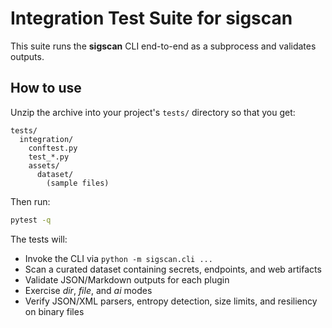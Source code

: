 # Integration Test Suite for sigscan

This suite runs the **sigscan** CLI end-to-end as a subprocess and validates outputs.

## How to use

Unzip the archive into your project's `tests/` directory so that you get:

```
tests/
  integration/
    conftest.py
    test_*.py
    assets/
      dataset/
        (sample files)
```

Then run:

```bash
pytest -q
```

The tests will:
- Invoke the CLI via `python -m sigscan.cli ...`
- Scan a curated dataset containing secrets, endpoints, and web artifacts
- Validate JSON/Markdown outputs for each plugin
- Exercise *dir*, *file*, and *ai* modes
- Verify JSON/XML parsers, entropy detection, size limits, and resiliency on binary files
